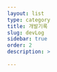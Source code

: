 ```yaml
---
layout: list
type: category
title: 개발기록
slug: devLog
sidebar: true
order: 2
description: >
  
---
```


<!-- ---
# Featured tags need to have either the `list` or `grid` layout (PRO only).
layout: list

# The title of the tag's page.
title: 개발기록

# The name of the tag, used in a post's front matter (e.g. tags: [<slug>]).
slug: devLog

# (Optional) Write a short (~150 characters) description of this featured tag.
description: >
 

# (Optional) 날짜별 게시글 그룹화 여부
# no_groups: true

menu: true

# Exclude this example category from the sitemap.
# DON'T USE THIS SETTING IN YOUR CATEGORIES!
sitemap: false
--- -->